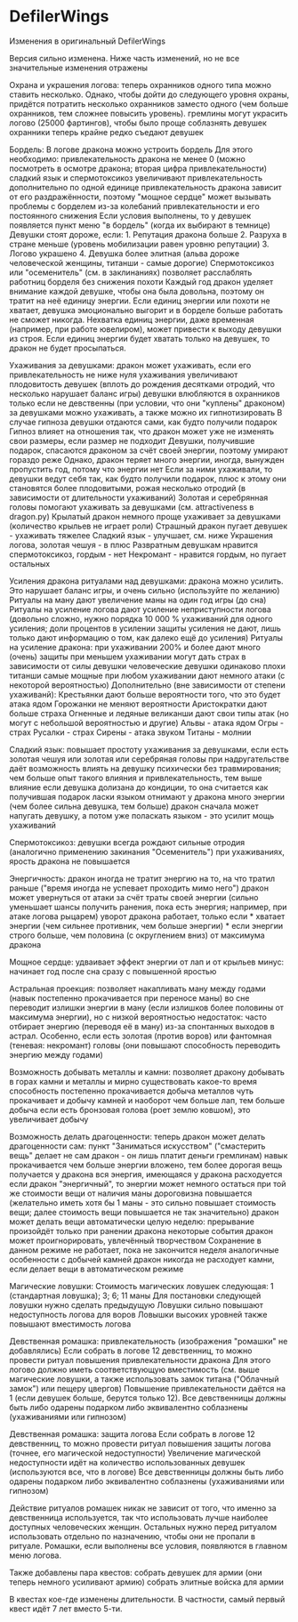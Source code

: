# DefilerWings

Изменения в оригинальный DefilerWings

Версия сильно изменена. Ниже часть изменений, но не все значительные изменения отражены

Охрана и украшения логова:
    теперь охранников одного типа можно ставить несколько. Однако, чтобы дойти до следующего уровня охраны, придётся потратить несколько охранников заместо одного (чем больше охранников, тем сложнее повысить уровень).
    гремлины могут украсить логово (25000 фартингов), чтобы было проще соблазнять девушек
    охранники теперь крайне редко съедают девушек

Бордель:
    В логове дракона можно устроить бордель
    Для этого необходимо:
        привлекательность дракона не менее 0 (можно посмотреть в осмотре дракона; вторая цифра привлекательности)
        сладкий язык и спермотоксикоз увеличивают привлекательность дополнительно по одной единице
        привлекательность дракона зависит от его раздражённости, поэтому "мощное сердце" может вызывать проблемы с борделем из-за колебаний привлекательности и его постоянного снижения
    Если условия выполнены, то у девушек появляется пункт меню "в бордель" (когда их выбирают в темнице)
    Девушки стоят дороже, если:
        1. Репутация дракона больше
        2. Разруха в стране меньше (уровень мобилизации равен уровню репутации)
        3. Логово украшено
        4. Девушка более элитная (альва дороже человеческой женщины, титанши - самые дорогие)
    Спермотоксикоз или "осеменитель" (см. в заклинаниях) позволяет расслаблять работниц борделя без снижения похоти
    Каждый год дракон уделяет внимание каждой девушке, чтобы она была довольна, поэтому он тратит на неё единицу энергии. Если единиц энергии или похоти не хватает, девушка эмоционально выгорит и в борделе больше работать не сможет никогда. Нехватка единиц энергии, даже временная (например, при работе ювелиром), может привести к выходу девушки из строя.
    Если единиц энергии будет хватать только на девушек, то дракон не будет просыпаться.


Ухаживания за девушками:
    дракон может ухаживать, если его привлекательность не ниже нуля
    ухаживания увеличивают плодовитость девушек (вплоть до рождения десятками отродий, что несколько нарушает баланс игры)
    девушки влюбляются в охранников только если не девственны (при условии, что они "куплены" драконом)
    за девушками можно ухаживать, а также можно их гипнотизировать
    В случае гипноза девушки отдаются сами, как будто получили подарок
    Гипноз влияет на отношения так, что дракон может уже не изменять свои размеры, если размер не подходит
    Девушки, получившие подарок, спасаются драконом за счёт своей энергии, поэтому умирают гораздо реже
        Однако, дракон теряет много энергии, иногда, вынужден пропустить год, потому что энергии нет
    Если за ними ухаживали, то девушки ведут себя так, как будто получили подарок,
        плюс к этому они становятся более плодовитыми, рожая несколько отродий
        (в зависимости от длительности ухаживаний)
    Золотая и серебрянная головы помогают ухаживать за девушками (см. attractiveness в dragon.py)
        Крылатый дракон немного проще ухаживает за девушками (количество крыльев не играет роли)
        Страшный дракон пугает девушек - ухаживать тяжелее
        Сладкий язык - улучшает, см. ниже
        Украшения логова, золотая чешуя - в плюс
        Развратным девушкам нравится спермотоксикоз, гордым - нет
        Некромант - нравится гордым, но пугает остальных

Усиления дракона ритуалами над девушками:
    дракона можно усилить. Это нарушает баланс игры, и очень сильно (используйте по желанию)
    Ритуалы на ману дают увеличение маны на один год игры (до сна)
    Ритуалы на усиление логова дают усиление неприступности логова (довольно сложно, нужно порядка 10 000 % ухаживаний для одного усиления; доли процентов в усилении защиты усиления не дают, лишь только дают информацию о том, как далеко ещё до усиления)
    Ритуалы на усиление дракона:
        при ухаживании 200% и более дают много (очень) защиты
        при меньшем ухаживании могут дать страх в зависимости от силы девушки
            человеческие девушки одинаково плохи
            титанши самые мощные
        при любом ухаживании дают немного атаки (с некоторой вероятностью)
        Дополнительно (вне зависимости от степени ухаживанй):
            Крестьянки дают больше вероятности того, что это будет атака ядом
            Горожанки не меняют вероятности
            Аристократки дают больше страха
            Огненные и ледяные великанши дают свои типы атак (но могут с небольшой вероятностью и другие)
            Альвы   - атака ядом
            Огры    - страх
            Русалки - страх
            Сирены  - атака звуком
            Титаны  - молнии


Сладкий язык:
    повышает простоту ухаживания за девушками, если есть золотая чешуя или золотая или серебряная головы
    при надругательстве даёт возможность влиять на девушку психически без травмирования; чем больше опыт такого влияния и привлекательность, тем выше влияние
    если девушка долизана до кондиции, то она считается как получившая подарок
    ласки языком отнимают у дракона много энергии (чем более сильна девушка, тем больше)
    дракон сначала может напугать девушку, а потом уже поласкать языком - это усилит мощь ухаживаний

Спермотоксикоз:
    девушки всегда рождают сильные отродия (аналогично применению закинания "Осеменитель")
    при ухаживаниях, ярость дракона не повышается

Энергичность:
    дракон иногда не тратит энергию на то, на что тратил раньше ("время иногда не успевает проходить мимо него")
    дракон может увернуться от атаки за счёт траты своей энергии (сильно уменьшает шансы получить ранения, пока есть энергия; например, при атаке логова рыцарем)
        уворот дракона работает, только если
            * хватает энергии (чем сильнее противник, чем больше энергии)
            * если энергии строго больше, чем половина (с округлением вниз) от максимума дракона



Мощное сердце:
    удваивает эффект энергии от лап и от крыльев
    минус: начинает год после сна сразу с повышенной яростью


Астральная проекция:
    позволяет накапливать ману между годами (навык постепенно прокачивается при переносе маны)
    во сне переводит излишки энергии в ману (если излишков более половины от максимума энергии), но с низкой вероятностью
    недостаток: часто отбирает энергию (переводя её в ману) из-за спонтанных выходов в астрал. Особенно, если есть золотая (против воров) или фантомная (теневая: некромант) головы (они повышают способность переводить энергию между годами)


Возможность добывать металлы и камни:
    позволяет дракону добывать в горах камни и металлы и мирно существовать какое-то время
    способность постепенно прокачивается
    добыча металлов чуть прокачивает и добычу камней и наоборот
    чем больше лап, тем больше добыча
    если есть бронзовая голова (роет землю ковшом), это увеличивает добычу


Возможность делать драгоценности:
    теперь дракон может делать драгоценности сам: пункт "Заниматься искусством"
        ("смастерить вещь" делает не сам дракон - он лишь платит деньги гремлинам)
    навык прокачивается
    чем больше энергии вложено, тем более дорогая вещь получается у дракона
    вся энергия, имеющаяся у дракона расходуется
        если дракон "энергичный", то энергии может немного остаться при той же стоимости вещи
    от наличия маны дороговизна повышается (желательно иметь хотя бы 1 маны - это сильно повышает стоимость вещи; далее стоимость вещи повышается не так значительно)
    дракон может делать вещи автоматически целую неделю: прерывание произойдёт только при ранении дракона
        некоторые события дракон может проигнорировать, увлечённый творчеством
            Сохранение в данном режиме не работает, пока не закончится неделя
        аналогичные особенности с добычей камней
        дракон никогда не расходует камни, если делает вещи в автоматическом режиме


Магические ловушки:
    Стоимость магических ловушек следующая:
        1 (стандартная ловушка); 3; 6; 11 маны
    Для постановки следующей ловушки нужно сделать предыдущую
    Ловушки сильно повышают недоступность логова для воров
    Ловышки высоких уровней также повышают вместимость логова


Девственная ромашка: привлекательность (изображения "ромашки" не добавлялись)
    Если собрать в логове 12 девственниц, то можно провести ритуал повышения привлекательности дракона
        Для этого логово должно иметь соответствующую вместимость (см. выше магические ловушки, а также использовать замок титана ("Облачный замок") или пещеру цвергов)
    Повышение привлекательности даётся на 1 (если девушек больше, берутся только 12).
    Все девственницы должны быть либо одарены подарком либо эквивалентно соблазнены (ухаживаниями или гипнозом)

Девственная ромашка: защита логова
    Если собрать в логове 12 девственниц, то можно провести ритуал повышения защиты логова (точнее, его магической недоступности)
    Увеличение магической недоступности идёт на количество использованных девушек (используются все, что в логове)
    Все девственницы должны быть либо одарены подарком либо эквивалентно соблазнены (ухаживаниями или гипнозом)

Действие ритуалов ромашек никак не зависит от того, что именно за девственница используется, так что использовать лучше наиболее доступных человеческих женщин. Остальных нужно перед ритуалом использовать отдельно по назначению, чтобы они не пропали в ритуале.
Ромашки, если выполнены все условия, появляются в главном меню логова.



Также добавлены пара квестов:
    собрать девушек для армии (они теперь немного усиливают армию)
    собрать элитные войска для армии

В квестах кое-где изменены длительности. В частности, самый первый квест идёт 7 лет вместо 5-ти.
